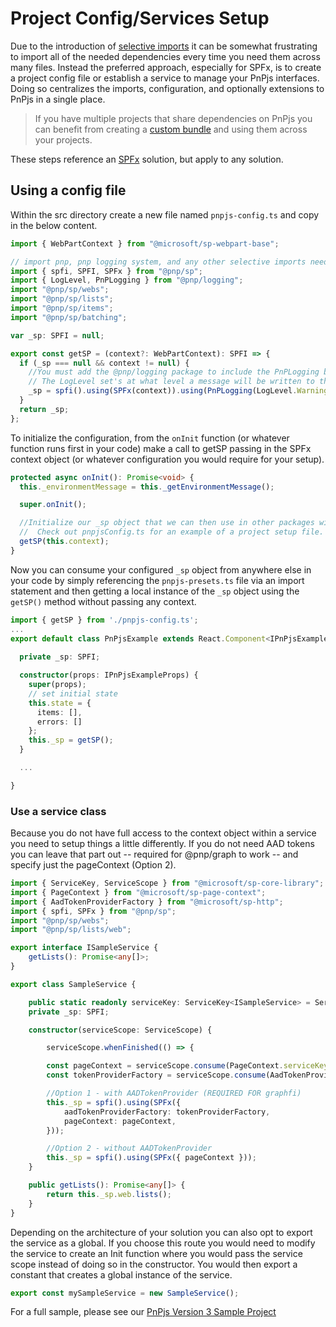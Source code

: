 # Project Config/Services Setup

Due to the introduction of [selective imports](./selective-imports.md) it can be somewhat frustrating to import all of the needed dependencies every time you need them across many files. Instead the preferred approach, especially for SPFx, is to create a project config file or establish a service to manage your PnPjs interfaces. Doing so centralizes the imports, configuration, and optionally extensions to PnPjs in a single place.

> If you have multiple projects that share dependencies on PnPjs you can benefit from creating a [custom bundle](./custom-bundle.md) and using them across your projects.

These steps reference an [SPFx](https://docs.microsoft.com/sharepoint/dev/spfx/sharepoint-framework-overview) solution, but apply to any solution.

## Using a config file

Within the src directory create a new file named `pnpjs-config.ts` and copy in the below content.

```TypeScript
import { WebPartContext } from "@microsoft/sp-webpart-base";

// import pnp, pnp logging system, and any other selective imports needed
import { spfi, SPFI, SPFx } from "@pnp/sp";
import { LogLevel, PnPLogging } from "@pnp/logging";
import "@pnp/sp/webs";
import "@pnp/sp/lists";
import "@pnp/sp/items";
import "@pnp/sp/batching";

var _sp: SPFI = null;

export const getSP = (context?: WebPartContext): SPFI => {
  if (_sp === null && context != null) {
    //You must add the @pnp/logging package to include the PnPLogging behavior it is no longer a peer dependency
    // The LogLevel set's at what level a message will be written to the console
    _sp = spfi().using(SPFx(context)).using(PnPLogging(LogLevel.Warning));
  }
  return _sp;
};
```

To initialize the configuration, from the `onInit` function (or whatever function runs first in your code) make a call to getSP passing in the SPFx context object (or whatever configuration you would require for your setup).

```TypeScript
protected async onInit(): Promise<void> {
  this._environmentMessage = this._getEnvironmentMessage();

  super.onInit();

  //Initialize our _sp object that we can then use in other packages without having to pass around the context.
  //  Check out pnpjsConfig.ts for an example of a project setup file.
  getSP(this.context);
}
```

Now you can consume your configured `_sp` object from anywhere else in your code by simply referencing the `pnpjs-presets.ts` file via an import statement and then getting a local instance of the `_sp` object using the `getSP()` method without passing any context.

```TypeScript
import { getSP } from './pnpjs-config.ts';
...
export default class PnPjsExample extends React.Component<IPnPjsExampleProps, IIPnPjsExampleState> {
  
  private _sp: SPFI;

  constructor(props: IPnPjsExampleProps) {
    super(props);
    // set initial state
    this.state = {
      items: [],
      errors: []
    };
    this._sp = getSP();
  }

  ...

}
```

### Use a service class

Because you do not have full access to the context object within a service you need to setup things a little differently. If you do not need AAD tokens you can leave that part out -- required for @pnp/graph to work -- and specify just the pageContext (Option 2).

```TypeScript
import { ServiceKey, ServiceScope } from "@microsoft/sp-core-library";
import { PageContext } from "@microsoft/sp-page-context";
import { AadTokenProviderFactory } from "@microsoft/sp-http";
import { spfi, SPFx } from "@pnp/sp";
import "@pnp/sp/webs";
import "@pnp/sp/lists/web";

export interface ISampleService {
    getLists(): Promise<any[]>;
}

export class SampleService {

    public static readonly serviceKey: ServiceKey<ISampleService> = ServiceKey.create<ISampleService>('SPFx:SampleService', SampleService);
    private _sp: SPFI;

    constructor(serviceScope: ServiceScope) {

        serviceScope.whenFinished(() => {

        const pageContext = serviceScope.consume(PageContext.serviceKey);
        const tokenProviderFactory = serviceScope.consume(AadTokenProviderFactory.serviceKey);

        //Option 1 - with AADTokenProvider (REQUIRED FOR graphfi)
        this._sp = spfi().using(SPFx({
            aadTokenProviderFactory: tokenProviderFactory,
            pageContext: pageContext,
        }));

        //Option 2 - without AADTokenProvider
        this._sp = spfi().using(SPFx({ pageContext }));
    }

    public getLists(): Promise<any[]> {
        return this._sp.web.lists();
    }
}
```

Depending on the architecture of your solution you can also opt to export the service as a global. If you choose this route you would need to modify the service to create an Init function where you would pass the service scope instead of doing so in the constructor. You would then export a constant that creates a global instance of the service.

```ts
export const mySampleService = new SampleService();
```

For a full sample, please see our [PnPjs Version 3 Sample Project](https://github.com/pnp/sp-dev-fx-webparts/tree/main/samples/react-pnp-js-sample)
